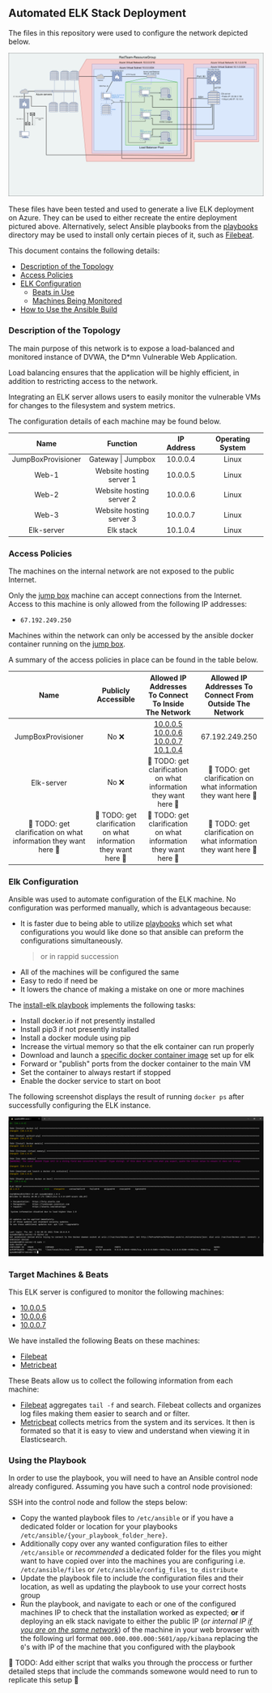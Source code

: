[#playbooks_dir]: Ansible_files/ansible/playbooks



## Automated ELK Stack Deployment

The files in this repository were used to configure the network depicted below.

![Update the path with the name of your diagram](Images/Class--13-network-diagram.png)

These files have been tested and used to generate a live ELK deployment on Azure. They can be used to either recreate the entire deployment pictured above. Alternatively, select Ansible playbooks from the [playbooks][#playbooks_dir] directory may be used to install only certain pieces of it, such as [Filebeat](Ansible_files/ansible/playbooks/filebeat-playbook.yml).


This document contains the following details:
- [Description of the Topology](#Description-of-the-Topology)
- [Access Policies](#Access-Policies)
- [ELK Configuration](#Elk-Configuration)
  - [Beats in Use](#Target-Machines--Beats)
  - [Machines Being Monitored](#Target-Machines--Beats)
- [How to Use the Ansible Build](#Using-the-playbook)


### Description of the Topology

The main purpose of this network is to expose a load-balanced and monitored instance of DVWA, the D*mn Vulnerable Web Application.

Load balancing ensures that the application will be highly efficient, in addition to restricting access to the network.

Integrating an ELK server allows users to easily monitor the vulnerable VMs for changes to the filesystem and system metrics.

The configuration details of each machine may be found below.

|Name|Function|IP Address|Operating System|
|:---:|:---:|:---:|:---:|
|JumpBoxProvisioner|Gateway \| Jumpbox|10.0.0.4|Linux|
|Web-1|Website hosting server 1|10.0.0.5|Linux|
|Web-2|Website hosting server 2|10.0.0.6|Linux|
|Web-3|Website hosting server 3|10.0.0.7|Linux|
|Elk-server|Elk stack|10.1.0.4|Linux|

[#jumpbox]: JumpBoxProvisioner
[#10.0.0.5]: Web-1
[#10.0.0.6]: Web-2
[#10.0.0.7]: Web-3
[#10.1.0.4]: Elk-server

### Access Policies

The machines on the internal network are not exposed to the public Internet.

Only the [jump box][#jumpbox] machine can accept connections from the Internet. Access to this machine is only allowed from the following IP addresses:
- `67.192.249.250`

Machines within the network can only be accessed by the ansible docker container running on the [jump box][#jumpbox].

A summary of the access policies in place can be found in the table below.

| Name     | Publicly Accessible | Allowed IP Addresses To Connect To Inside The Network | Allowed IP Addresses To Connect From Outside The Network|
|:----------:|:---------------------:|:----------------------:|:-:|
|JumpBoxProvisioner|No :x:|[10.0.0.5][#10.0.0.5]</br>[10.0.0.6][#10.0.0.6]</br>[10.0.0.7][#10.0.0.7]</br>[10.1.0.4][#10.1.0.4]|67.192.249.250|
|Elk-server|No :x:|:round_pushpin: TODO: get clarification on what information they want here :triangular_flag_on_post:|:round_pushpin: TODO: get clarification on what information they want here :triangular_flag_on_post:|
|:round_pushpin: TODO: get clarification on what information they want here :triangular_flag_on_post:|:round_pushpin: TODO: get clarification on what information they want here :triangular_flag_on_post:|:round_pushpin: TODO: get clarification on what information they want here :triangular_flag_on_post:|:round_pushpin: TODO: get clarification on what information they want here :triangular_flag_on_post:|

### Elk Configuration

Ansible was used to automate configuration of the ELK machine. No configuration was performed manually, which is advantageous because:
- It is faster due to being able to utilize [playbooks][#playbooks_dir] which set what configurations you would like done so that ansible can preform the configurations simultaneously.
    > or in rappid succession 
- All of the machines will be configured the same
- Easy to redo if need be
- It lowers the chance of making a mistake on one or more machines

The [install-elk playbook](Ansible_files/ansible/playbooks/install-elk.yml) implements the following tasks:
- Install docker.io if not presently installed
- Install pip3 if not presently installed
- Install a docker module using pip
- Increase the virtual memory so that the elk container can run properly
- Download and launch a [specific docker container image](https://hub.docker.com/layers/sebp/elk/761/images/sha256-50e9161f2ad1dbba32bb37ac52b3a729b601e81ebdc12d0e7bc5a6edd3c900ee?context=explore) set up for elk
- Forward or "publish" ports from the docker container to the main VM
- Set the container to always restart if stopped
- Enable the docker service to start on boot

The following screenshot displays the result of running `docker ps` after successfully configuring the ELK instance.

![](Images/2021-06-02_08-40-36-PM_54.png)

### Target Machines & Beats
This ELK server is configured to monitor the following machines:
- [10.0.0.5][#10.0.0.5]
- [10.0.0.6][#10.0.0.6]
- [10.0.0.7][#10.0.0.7]

We have installed the following Beats on these machines:
- [Filebeat](https://www.elastic.co/beats/filebeat)
- [Metricbeat](https://www.elastic.co/beats/metricbeat)

These Beats allow us to collect the following information from each machine:
- [Filebeat](https://www.elastic.co/beats/filebeat) aggregates `tail -f` and search. Filebeat collects and organizes log files making them easier to search and or filter.
- [Metricbeat](https://www.elastic.co/beats/metricbeat) collects metrics from the system and its services. It then is formated so that it is easy to view and understand when viewing it in Elasticsearch.

### Using the Playbook
In order to use the playbook, you will need to have an Ansible control node already configured. Assuming you have such a control node provisioned: 

SSH into the control node and follow the steps below:
- Copy the wanted playbook files to `/etc/ansible` or if you have a dedicated folder or location for your playbooks `/etc/ansible/{your_playbook_folder_here}`.
- Additionally copy over any wanted configuration files to either `/etc/ansible` or *recommended* a dedicated folder for the files you might want to have copied over into the machines you are configuring i.e. `/etc/ansible/files` or `/etc/ansible/config_files_to_distribute`
- Update the playbook file to include the configuration files and their location, as well as updating the playbook to use your correct hosts group
- Run the playbook, and navigate to each or one of the configured machines IP to check that the installation worked as expected; **or** if deploying an elk stack navigate to either the public IP (*or internal IP <u>if you are on the same network*</u>) of the machine in your web browser with the following url format `000.000.000.000:5601/app/kibana` replacing the `0`'s with IP of the machine that you configured with the playbook


:round_pushpin: TODO: Add either script that walks you through the proccess or further detailed steps that include the commands somewone would need to run to replicate this setup :triangular_flag_on_post: